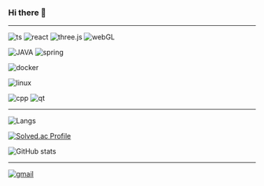 ### Hi there 👋

<!--
**seongho9/seongho9** is a ✨ _special_ ✨ repository because its `README.md` (this file) appears on your GitHub profile.

Here are some ideas to get you started:

- 🔭 I’m currently working on ...
- 👯 I’m looking to collaborate on ...
- 🤔 I’m looking for help with ...
- 💬 Ask me about ...
- 📫 How to reach me: ...
- 😄 Pronouns: ...
- ⚡ Fun fact: ...
-->
---

![ts](https://img.shields.io/badge/TypeScript-3178C6?style=for-the-badge&logo=TypeScript&logoColor=FFFFFF) ![react](https://img.shields.io/badge/react-61DAFB?style=for-the-badge&logo=react&logoColor=FFFFFF) ![three.js](https://img.shields.io/badge/three.js-000000?style=for-the-badge&logo=threedotjs&logoColor=FFFFFF) ![webGL](https://img.shields.io/badge/webgl-990000?style=for-the-badge&logo=webgl&logoColor=FFFFFF) 

![JAVA](https://img.shields.io/badge/java-437291?style=for-the-badge&logo=openjdk&logoColor=FFFFFF) ![spring](https://img.shields.io/badge/spring-6DB33F/?style=for-the-badge&logo=spring&logoColor=FFFFFF)

![docker](https://img.shields.io/badge/docker-2496ED?style=for-the-badge&logo=docker&logoColor=FFFFFF) 

![linux](https://img.shields.io/badge/linux-FCC624?style=for-the-badge&logo=linux&logoColor=000000)

![cpp](https://img.shields.io/badge/c++-00599C?style=for-the-badge&logo=c++&logoColor=FFFFFF) ![qt](https://img.shields.io/badge/qt-41CD52?style=for-the-badge&logo=qt&logoColor=000000)


<!-- ![ffmpeg](https://img.shields.io/badge/ffmpeg-007808?style=for-the-badge&logo=ffmpeg&logoColor=FFFFFF) -->
---
![Langs](https://github-readme-stats.vercel.app/api/top-langs/?username=seongho9&layout=compact&theme=dark)

[![Solved.ac Profile](http://mazassumnida.wtf/api/v2/generate_badge?boj=seongho9276)](https://solved.ac/seongho9276/)

![GitHub stats](https://github-readme-stats.vercel.app/api?username=seongho9&show_icons=true&theme=radical)

---
[![gmail](https://img.shields.io/badge/GMAIL-EA4335?style=for-the-badge&logo=Gmail&logoColor=FFFFFF)](mailto:seongho9@gmail.com) 

<!-- [![Hits](https://hits.seeyoufarm.com/api/count/incr/badge.svg? url=https%3A%2F%2Fgithub.com%2Fseongho9&count_bg=%2379C83D&title_bg=%23555555&icon=&icon_color=%23E7E7E7&title=hits&edge_flat=false)](https://hits.seeyoufarm.com) -->
